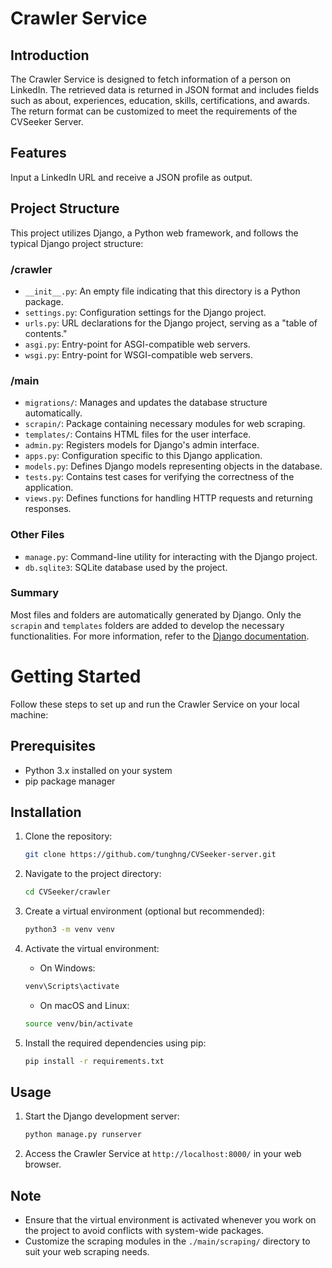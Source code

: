 # Crawler Service

## Introduction

The Crawler Service is designed to fetch information of a person on LinkedIn. The retrieved data is returned in JSON format and includes fields such as about, experiences, education, skills, certifications, and awards. The return format can be customized to meet the requirements of the CVSeeker Server.

## Features
Input a LinkedIn URL and receive a JSON profile as output.

## Project Structure

This project utilizes Django, a Python web framework, and follows the typical Django project structure:

### /crawler

- `__init__.py`: An empty file indicating that this directory is a Python package.
- `settings.py`: Configuration settings for the Django project.
- `urls.py`: URL declarations for the Django project, serving as a "table of contents."
- `asgi.py`: Entry-point for ASGI-compatible web servers.
- `wsgi.py`: Entry-point for WSGI-compatible web servers.

### /main

- `migrations/`: Manages and updates the database structure automatically.
- `scrapin/`: Package containing necessary modules for web scraping.
- `templates/`: Contains HTML files for the user interface.
- `admin.py`: Registers models for Django's admin interface.
- `apps.py`: Configuration specific to this Django application.
- `models.py`: Defines Django models representing objects in the database.
- `tests.py`: Contains test cases for verifying the correctness of the application.
- `views.py`: Defines functions for handling HTTP requests and returning responses.

### Other Files

- `manage.py`: Command-line utility for interacting with the Django project.
- `db.sqlite3`: SQLite database used by the project.

### Summary

Most files and folders are automatically generated by Django. Only the `scrapin` and `templates` folders are added to develop the necessary functionalities. For more information, refer to the [Django documentation](https://docs.djangoproject.com/en/5.0/).
# Getting Started

Follow these steps to set up and run the Crawler Service on your local machine:

## Prerequisites

- Python 3.x installed on your system
- pip package manager

## Installation

1. Clone the repository:

    ```bash
    git clone https://github.com/tunghng/CVSeeker-server.git
    ```

2. Navigate to the project directory:

    ```bash
    cd CVSeeker/crawler
    ```

3. Create a virtual environment (optional but recommended):

    ```bash
    python3 -m venv venv
    ```

4. Activate the virtual environment:

    - On Windows:

    ```bash
    venv\Scripts\activate
    ```

    - On macOS and Linux:

    ```bash
    source venv/bin/activate
    ```

5. Install the required dependencies using pip:

    ```bash
    pip install -r requirements.txt
    ```


## Usage

1. Start the Django development server:

    ```bash
    python manage.py runserver
    ```

2. Access the Crawler Service at `http://localhost:8000/` in your web browser.

## Note

- Ensure that the virtual environment is activated whenever you work on the project to avoid conflicts with system-wide packages.
- Customize the scraping modules in the `./main/scraping/` directory to suit your web scraping needs.
